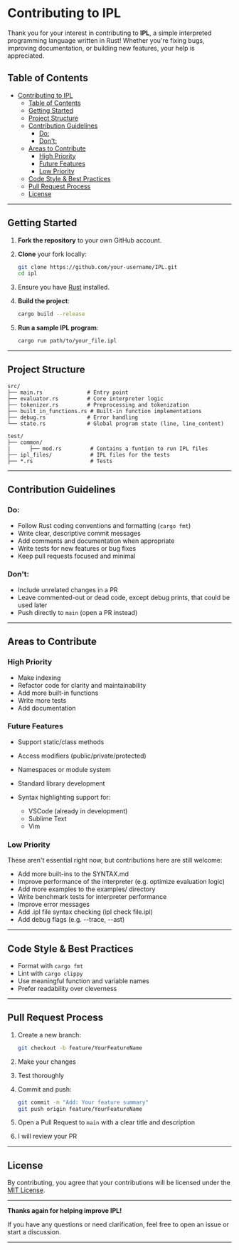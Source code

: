 # Contributing to IPL

Thank you for your interest in contributing to **IPL**, a simple interpreted programming language written in Rust! Whether you're fixing bugs, improving documentation, or building new features, your help is appreciated.

## Table of Contents

- [Contributing to IPL](#contributing-to-ipl)
  - [Table of Contents](#table-of-contents)
  - [Getting Started](#getting-started)
  - [Project Structure](#project-structure)
  - [Contribution Guidelines](#contribution-guidelines)
    - [Do:](#do)
    - [Don't:](#dont)
  - [Areas to Contribute](#areas-to-contribute)
    - [High Priority](#high-priority)
    - [Future Features](#future-features)
    - [Low Priority](#low-priority)
  - [Code Style \& Best Practices](#code-style--best-practices)
  - [Pull Request Process](#pull-request-process)
  - [License](#license)

---

## Getting Started

1. **Fork the repository** to your own GitHub account.

2. **Clone** your fork locally:

   ```sh
   git clone https://github.com/your-username/IPL.git
   cd ipl
   ```

3. Ensure you have [Rust](https://www.rust-lang.org/tools/install) installed.

4. **Build the project**:

   ```sh
   cargo build --release
   ```

5. **Run a sample IPL program**:

   ```sh
   cargo run path/to/your_file.ipl
   ```

---

## Project Structure

```
src/
├── main.rs              # Entry point
├── evaluator.rs         # Core interpreter logic
├── tokenizer.rs         # Preprocessing and tokenization
├── built_in_functions.rs # Built-in function implementations
├── debug.rs             # Error handling
└── state.rs             # Global program state (line, line_content)

test/
├── common/
|      ├── mod.rs         # Contains a funtion to run IPL files
├── ipl_files/            # IPL files for the tests
├── *.rs                  # Tests
```

---

## Contribution Guidelines

### Do:

* Follow Rust coding conventions and formatting (`cargo fmt`)
* Write clear, descriptive commit messages
* Add comments and documentation when appropriate
* Write tests for new features or bug fixes
* Keep pull requests focused and minimal

### Don't:

* Include unrelated changes in a PR
* Leave commented-out or dead code, except debug prints, that could be used later
* Push directly to `main` (open a PR instead)

---

## Areas to Contribute

### High Priority
* Make indexing
* Refactor code for clarity and maintainability
* Add more built-in functions
* Write more tests
* Add documentation

### Future Features

* Support static/class methods
* Access modifiers (public/private/protected)
* Namespaces or module system
* Standard library development
* Syntax highlighting support for:

  * VSCode (already in development)
  * Sublime Text
  * Vim

### Low Priority

These aren't essential right now, but contributions here are still welcome:
* Add more built-ins to the SYNTAX.md
* Improve performance of the interpreter (e.g. optimize evaluation logic)
* Add more examples to the examples/ directory
* Write benchmark tests for interpreter performance
* Improve error messages
* Add .ipl file syntax checking (ipl check file.ipl)
* Add debug flags (e.g. --trace, --ast)

---

## Code Style & Best Practices

* Format with `cargo fmt`
* Lint with `cargo clippy`
* Use meaningful function and variable names
* Prefer readability over cleverness

---

## Pull Request Process

1. Create a new branch:

   ```sh
   git checkout -b feature/YourFeatureName
   ```

2. Make your changes

3. Test thoroughly

4. Commit and push:

   ```sh
   git commit -m "Add: Your feature summary"
   git push origin feature/YourFeatureName
   ```

5. Open a Pull Request to `main` with a clear title and description

6. I will review your PR

---

## License

By contributing, you agree that your contributions will be licensed under the [MIT License](LICENSE).

---

**Thanks again for helping improve IPL!**

If you have any questions or need clarification, feel free to open an issue or start a discussion.

---
